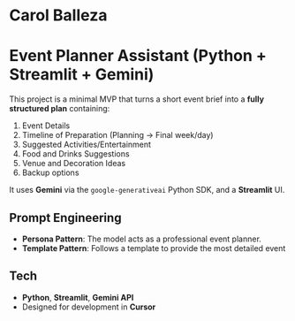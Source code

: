 
# Carol Balleza

# Event Planner Assistant (Python + Streamlit + Gemini)

This project is a minimal MVP that turns a short event brief into a **fully structured plan** containing:
1) Event Details  
2) Timeline of Preparation (Planning → Final week/day)  
3) Suggested Activities/Entertainment  
4) Food and Drinks Suggestions  
5) Venue and Decoration Ideas  
6) Backup options  

It uses **Gemini** via the `google-generativeai` Python SDK, and a **Streamlit** UI.

## Prompt Engineering
- **Persona Pattern**: The model acts as a professional event planner. 
- **Template Pattern**: Follows a template to provide the most detailed event

## Tech
- **Python**, **Streamlit**, **Gemini API**
- Designed for development in **Cursor**

